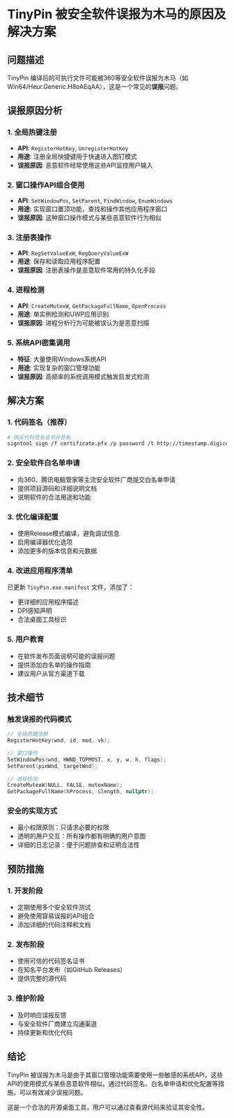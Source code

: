 # TinyPin 被安全软件误报为木马的原因及解决方案

## 问题描述

TinyPin 编译后的可执行文件可能被360等安全软件误报为木马（如 Win64/Heur.Generic.H8oAEqAA），这是一个常见的**误报**问题。

## 误报原因分析

### 1. 全局热键注册
- **API**: `RegisterHotKey`, `UnregisterHotKey`
- **用途**: 注册全局快捷键用于快速进入图钉模式
- **误报原因**: 恶意软件经常使用这些API监控用户输入

### 2. 窗口操作API组合使用
- **API**: `SetWindowPos`, `SetParent`, `FindWindow`, `EnumWindows`
- **用途**: 实现窗口置顶功能，查找和操作其他应用程序窗口
- **误报原因**: 这种窗口操作模式与某些恶意软件行为相似

### 3. 注册表操作
- **API**: `RegSetValueExW`, `RegQueryValueExW`
- **用途**: 保存和读取应用程序配置
- **误报原因**: 注册表操作是恶意软件常用的持久化手段

### 4. 进程检测
- **API**: `CreateMutexW`, `GetPackageFullName`, `OpenProcess`
- **用途**: 单实例检测和UWP应用识别
- **误报原因**: 进程分析行为可能被误认为是恶意扫描

### 5. 系统API密集调用
- **特征**: 大量使用Windows系统API
- **用途**: 实现复杂的窗口管理功能
- **误报原因**: 高频率的系统调用模式触发启发式检测

## 解决方案

### 1. 代码签名（推荐）
```bash
# 购买代码签名证书并签名
signtool sign /f certificate.pfx /p password /t http://timestamp.digicert.com TinyPin.exe
```

### 2. 安全软件白名单申请
- 向360、腾讯电脑管家等主流安全软件厂商提交白名单申请
- 提供项目源码和详细说明文档
- 说明软件的合法用途和功能

### 3. 优化编译配置
- 使用Release模式编译，避免调试信息
- 启用编译器优化选项
- 添加更多的版本信息和元数据

### 4. 改进应用程序清单
已更新 `TinyPin.exe.manifest` 文件，添加了：
- 更详细的应用程序描述
- DPI感知声明
- 合法桌面工具标识

### 5. 用户教育
- 在软件发布页面说明可能的误报问题
- 提供添加白名单的操作指南
- 建议用户从官方渠道下载

## 技术细节

### 触发误报的代码模式
```cpp
// 全局热键注册
RegisterHotKey(wnd, id, mod, vk);

// 窗口操作
SetWindowPos(wnd, HWND_TOPMOST, x, y, w, h, flags);
SetParent(pinWnd, targetWnd);

// 进程检测
CreateMutexW(NULL, FALSE, mutexName);
GetPackageFullName(hProcess, &length, nullptr);
```

### 安全的实现方式
- 最小权限原则：只请求必要的权限
- 透明的用户交互：所有操作都有明确的用户意图
- 详细的日志记录：便于问题排查和证明合法性

## 预防措施

### 1. 开发阶段
- 定期使用多个安全软件测试
- 避免使用容易误报的API组合
- 添加详细的代码注释和文档

### 2. 发布阶段
- 使用可信的代码签名证书
- 在知名平台发布（如GitHub Releases）
- 提供完整的源代码

### 3. 维护阶段
- 及时响应误报反馈
- 与安全软件厂商建立沟通渠道
- 持续更新和优化代码

## 结论

TinyPin 被误报为木马是由于其窗口管理功能需要使用一些敏感的系统API，这些API的使用模式与某些恶意软件相似。通过代码签名、白名单申请和优化配置等措施，可以有效减少误报问题。

这是一个合法的开源桌面工具，用户可以通过查看源代码来验证其安全性。
